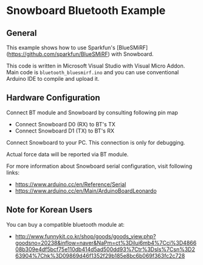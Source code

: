Snowboard Bluetooth Example
===========================

General
-------
This example shows how to use Sparkfun's [BlueSMiRF] (https://github.com/sparkfun/BlueSMiRF) with Snowboard.

This code is written in Microsoft Visual Studio with Visual Micro Addon.
Main code is `bluetooth_bluesmirf.ino` and you can use conventional Arduino IDE to compile and upload it.

Hardware Configuration
----------------------
Connect BT module and Snowboard by consulting following pin map
* Connect Snowboard D0 (RX) to BT's TX
* Connect Snowboard D1 (TX) to BT's RX

Connect Snowboard to your PC. This connection is only for debugging.

Actual force data will be reported via BT module.

For more information about Snowboard serial configuration, visit following links:
* https://www.arduino.cc/en/Reference/Serial
* https://www.arduino.cc/en/Main/ArduinoBoardLeonardo

Note for Korean Users
---------------------
You can buy a compatible bluetooth module at:
* http://www.funnykit.co.kr/shop/goods/goods_view.php?goodsno=20238&inflow=naver&NaPm=ct%3Dilui6mb4%7Cci%3D486608b309e4df5bcf75e110db414d5ad500dd93%7Ctr%3Dsls%7Csn%3D263904%7Chk%3D09869d46f1352f29b185e8bc6b069f363fc2c728
